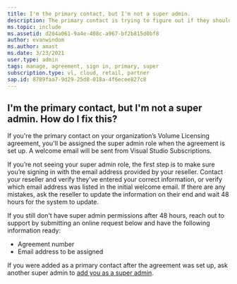 ```yaml
---
title: I'm the primary contact, but I'm not a super admin.
description: The primary contact is trying to figure out if they should have super admin permissions
ms.topic: include 
ms.assetid: d204a061-9a4e-408c-a967-bf2b815d0bf8
author: evanwindom
ms.author: amast
ms.date: 3/23/2021
user.type: admin
tags: manage, agreement, sign in, primary, super
subscription.type: vl, cloud, retail, partner 
sap.id: 8789faa7-9d29-25d8-018a-4f6ecee827c8
--- 
```


## I'm the primary contact, but I'm not a super admin. How do I fix this?

If you're the primary contact on your organization’s Volume Licensing agreement, you'll be assigned the super admin role when the agreement is set up. A welcome email will be sent from Visual Studio Subscriptions.

If you’re not seeing your super admin role, the first step is to make sure you’re signing in with the email address provided by your reseller. Contact your reseller and verify they've entered your correct information, or verify which email address was listed in the initial welcome email. If there are any mistakes, ask the reseller to update the information on their end and wait 48 hours for the system to update. 

If you still don't have super admin permissions after 48 hours, reach out to support by submitting an online request below and have the following information ready:
- Agreement number
- Email address to be assigned

If you were added as a primary contact after the agreement was set up, ask another super admin to [add you as a super admin](https://learn.microsoft.com/visualstudio/subscriptions/admin-roles#assigning-admins).
